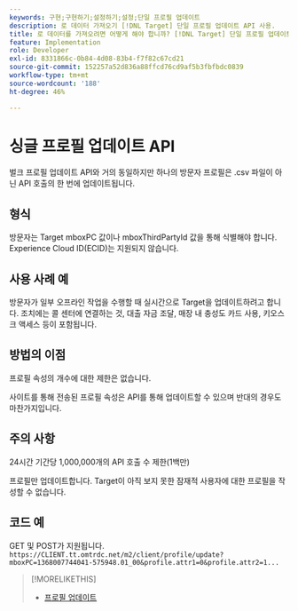 ```yaml
---
keywords: 구현;구현하기;설정하기;설정;단일 프로필 업데이트
description: 로 데이터 가져오기 [!DNL Target] 단일 프로필 업데이트 API 사용.
title: 로 데이터를 가져오려면 어떻게 해야 합니까? [!DNL Target] 단일 프로필 업데이트 API를 사용하십니까?
feature: Implementation
role: Developer
exl-id: 8331866c-0b84-4d08-83b4-f7f82c67cd21
source-git-commit: 152257a52d836a88ffcd76cd9af5b3fbfbdc0839
workflow-type: tm+mt
source-wordcount: '188'
ht-degree: 46%

---
```


# 싱글 프로필 업데이트 API

벌크 프로필 업데이트 API와 거의 동일하지만 하나의 방문자 프로필은 .csv 파일이 아닌 API 호출의 한 번에 업데이트됩니다.

## 형식

방문자는 Target mboxPC 값이나 mboxThirdPartyId 값을 통해 식별해야 합니다. Experience Cloud ID(ECID)는 지원되지 않습니다. 

## 사용 사례 예

방문자가 일부 오프라인 작업을 수행할 때 실시간으로 Target을 업데이트하려고 합니다. 조치에는 콜 센터에 연결하는 것, 대출 자금 조달, 매장 내 충성도 카드 사용, 키오스크 액세스 등이 포함됩니다.

## 방법의 이점

프로필 속성의 개수에 대한 제한은 없습니다.

사이트를 통해 전송된 프로필 속성은 API를 통해 업데이트할 수 있으며 반대의 경우도 마찬가지입니다.

## 주의 사항

24시간 기간당 1,000,000개의 API 호출 수 제한(1백만)

프로필만 업데이트합니다. Target이 아직 보지 못한 잠재적 사용자에 대한 프로필을 작성할 수 없습니다.

## 코드 예

GET 및 POST가 지원됩니다. `https://CLIENT.tt.omtrdc.net/m2/client/profile/update?mboxPC=1368007744041-575948.01_00&profile.attr1=0&profile.attr2=1...`

>[!MORELIKETHIS]
>
>* [프로필 업데이트](https://developers.adobetarget.com/api/#updating-profiles)

